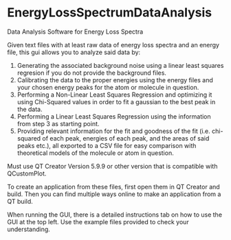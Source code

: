 # EnergyLossSpectrumDataAnalysis
Data Analysis Software for Energy Loss Spectra

Given text files with at least raw data of energy loss spectra and an energy file, this gui allows you to analyze said data by:
1. Generating the associated background noise using a linear least squares regresion if you do not provide the background files. 
2. Calibrating the data to the proper energies using the energy files and your chosen energy peaks for the atom or molecule in question.
3. Performing a Non-Linear Least Squares Regression and optimizing it using Chi-Squared values in order to fit a gaussian to the best peak in the data.
4. Performing a Linear Least Squares Regression using the information from step 3 as starting point. 
5. Providing relevant information for the fit and goodness of the fit (i.e. chi-squared of each peak, energies of each peak, and the areas of said peaks etc.), all exported to a CSV file for easy comparison with theoretical models of the molecule or atom in question.  

Must use QT Creator Version 5.9.9 or other version that is compatible with QCustomPlot.

To create an application from these files, first open them in QT Creator and build. Then you can find multiple ways online to make an application from a QT build. 

When running the GUI, there is a detailed instructions tab on how to use the GUI at the top left. Use the example files provided to check your understanding. 
